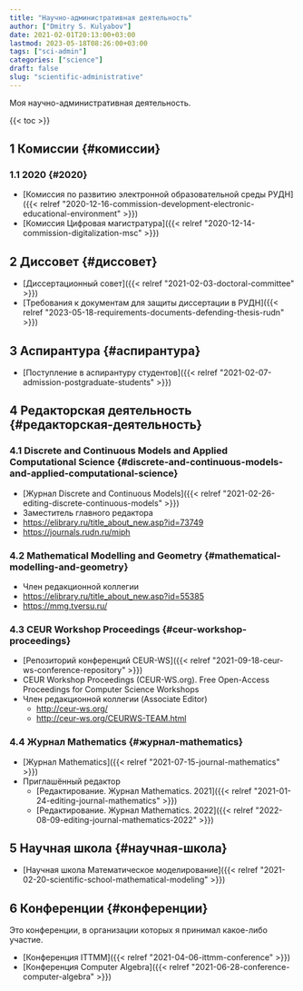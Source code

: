 ```yaml
---
title: "Научно-административная деятельность"
author: ["Dmitry S. Kulyabov"]
date: 2021-02-01T20:13:00+03:00
lastmod: 2023-05-18T08:26:00+03:00
tags: ["sci-admin"]
categories: ["science"]
draft: false
slug: "scientific-administrative"
---
```


Моя научно-административная деятельность.

<!--more-->

{{< toc >}}


## <span class="section-num">1</span> Комиссии {#комиссии}


### <span class="section-num">1.1</span> 2020 {#2020}

-   [Комиссия по развитию электронной образовательной среды РУДН]({{< relref "2020-12-16-commission-development-electronic-educational-environment" >}})
-   [Комиссия Цифровая магистратура]({{< relref "2020-12-14-commission-digitalization-msc" >}})


## <span class="section-num">2</span> Диссовет {#диссовет}

-   [Диссертационный совет]({{< relref "2021-02-03-doctoral-committee" >}})
-   [Требования к документам для защиты диссертации в РУДН]({{< relref "2023-05-18-requirements-documents-defending-thesis-rudn" >}})


## <span class="section-num">3</span> Аспирантура {#аспирантура}

-   [Поступление в аспирантуру студентов]({{< relref "2021-02-07-admission-postgraduate-students" >}})


## <span class="section-num">4</span> Редакторская деятельность {#редакторская-деятельность}


### <span class="section-num">4.1</span> Discrete and Continuous Models and Applied Computational Science {#discrete-and-continuous-models-and-applied-computational-science}

-   [Журнал Discrete and Continuous Models]({{< relref "2021-02-26-editing-discrete-continuous-models" >}})
-   Заместитель главного редактора
-   <https://elibrary.ru/title_about_new.asp?id=73749>
-   <https://journals.rudn.ru/miph>


### <span class="section-num">4.2</span> Mathematical Modelling and Geometry {#mathematical-modelling-and-geometry}

-   Член редакционной коллегии
-   <https://elibrary.ru/title_about_new.asp?id=55385>
-   <https://mmg.tversu.ru/>


### <span class="section-num">4.3</span> CEUR Workshop Proceedings {#ceur-workshop-proceedings}

-   [Репозиторий конференций CEUR-WS]({{< relref "2021-09-18-ceur-ws-conference-repository" >}})
-   CEUR Workshop Proceedings (CEUR-WS.org). Free Open-Access Proceedings for Computer Science Workshops
-   Член редакционной коллегии (Associate Editor)
    -   <http://ceur-ws.org/>
    -   <http://ceur-ws.org/CEURWS-TEAM.html>


### <span class="section-num">4.4</span> Журнал Mathematics {#журнал-mathematics}

-   [Журнал Mathematics]({{< relref "2021-07-15-journal-mathematics" >}})
-   Приглашённый редактор
    -   [Редактирование. Журнал Mathematics. 2021]({{< relref "2021-01-24-editing-journal-mathematics" >}})
    -   [Редактирование. Журнал Mathematics. 2022]({{< relref "2022-08-09-editing-journal-mathematics-2022" >}})


## <span class="section-num">5</span> Научная школа {#научная-школа}

-   [Научная школа Математическое моделирование]({{< relref "2021-02-20-scientific-school-mathematical-modeling" >}})


## <span class="section-num">6</span> Конференции {#конференции}

Это конференции, в организации которых я принимал какое-либо участие.

-   [Конференция ITTMM]({{< relref "2021-04-06-ittmm-conference" >}})
-   [Конференция Computer Algebra]({{< relref "2021-06-28-conference-computer-algebra" >}})
